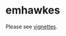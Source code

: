 # emhawkes

Please see [vignettes](https://github.com/ksublee/emhawkes/blob/master/github_document/example.md).
